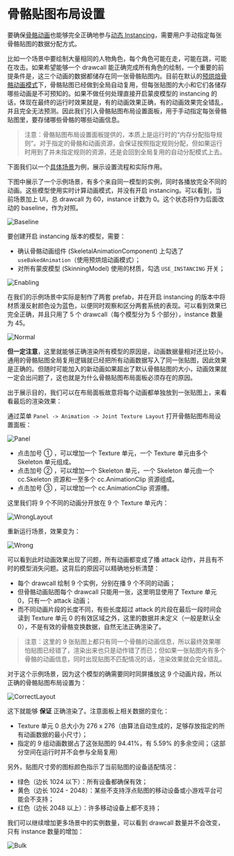 # 骨骼贴图布局设置

要确保[骨骼动画](../../engine/animation/skeletal-animation.md#关于动态-Instancing)也能够完全正确地参与[动态 Instancing](../../engine/renderable/model-component.md#Instancing-合批)，需要用户手动指定每张骨骼贴图的数据分配方式。

比如一个场景中要绘制大量相同的人物角色，每个角色可能在走，可能在跳，可能在攻击。如果希望能够一个 drawcall 能正确完成所有角色的绘制，一个重要的前提条件是，这三个动画的数据都储存在同一张骨骼贴图内。目前在默认的[预烘焙骨骼动画模式](../../engine/animation/skeletal-animation.md#预烘焙骨骼动画系统)下，骨骼贴图已经做到全局自动复用，但每张贴图的大小和它们各储存哪些动画是不可预知的。如果不做任何处理直接开启蒙皮模型的 instancing 的话，体现在最终的运行时效果就是，有的动画效果正确，有的动画效果完全错乱，并且完全无法预测。因此我们引入骨骼贴图布局设置面板，用于手动指定每张骨骼贴图里，要存储哪些骨骼的哪些动画信息。

> 注意：骨骼贴图布局设置面板提供的，本质上是运行时的“内存分配指导规则”。对于指定的骨骼和动画资源，会保证按照指定规则分配，但如果运行时用到了并未指定规则的资源，还是会回到全局复用的自动分配模式上去。

下面我们以一个[具体场景](https://github.com/cocos-creator/example-3d/blob/master/demo02/assets/scenes/instanced-skinning.scene)为例，展示设置流程和实际作用。

下图中展示了一个示例场景，有多个来自同一模型的实例，同时各播放完全不同的动画。这些模型使用实时计算动画模式，并没有开启 instancing。可以看到，当前场景加上 UI，总 drawcall 为 60，instance 计数为 0。这个状态将作为后面改动的 baseline，作为对照。

![Baseline](./index/instancing_baseline.gif)

要创建开启 instancing 版本的模型，需要：
* 确认骨骼动画组件 (SkeletalAnimationComponent) 上勾选了 `useBakedAnimation`（使用预烘焙动画模式）；
* 对所有蒙皮模型 (SkinningModel) 使用的材质，勾选 `USE_INSTANCING` 开关；

![Enabling](./index/enabling_instancing.png)

在我们的示例场景中实际是制作了两套 prefab，并在开启 instancing 的版本中将材质漫反射颜色设为蓝色，以便同时观察和区分两套系统的表现。可以看到效果已完全正确，并且只用了 5 个 drawcall（每个模型分为 5 个部分），instance 数量为 45。

![Normal](./index/instancing_normal.gif)

**但一定注意**，这里就能够正确渲染所有模型的原因是，动画数据量相对还比较小，通用的骨骼贴图全局复用逻辑就已经把所有动画数据写入了同一张贴图，因此效果是正确的。但随时可能加入的新动画如果超出了默认骨骼贴图的大小，动画效果就一定会出问题了，这也就是为什么骨骼贴图布局面板必须存在的原因。

出于展示目的，我们可以在布局面板故意将每个动画都单独放到一张贴图上，来看看最后的渲染效果：

通过菜单 `Panel -> Animation -> Joint Texture Layout` 打开骨骼贴图布局设置面板：

![Panel](./index/joint_texture_layout_new.png)

* 点击加号 ① ，可以增加一个 Texture 单元，一个 Texture 单元由多个 Skeleton 单元组成。
* 点击加号 ② ，可以增加一个 Skeleton 单元，一个 Skeleton 单元由一个 cc.Skeleton 资源和一至多个 cc.AnimationClip 资源组成。
* 点击加号 ③ ，可以增加一个 cc.AnimationClip 资源槽。

这里我们将 9 个不同的动画分开放在 9 个 Texture 单元内：

![WrongLayout](./index/joint_texture_layout_wrong.png)

重新运行场景，效果变为：

![Wrong](./index/instancing_wrong.gif)

可以看到此时动画效果出现了问题，所有动画都变成了播 attack 动作，并且有不时的模型消失问题。这背后的原因可以精确地分析清楚：
* 每个 drawcall 绘制 9 个实例，分别在播 9 个不同的动画；
* 但骨骼动画贴图每个 drawcall 只能用一张，这里明显使用了 Texture 单元 0，只有一个 attack 动画；
* 而不同动画片段的长度不同，有些长度超过 attack 的片段在最后一段时间会读到 Texture 单元 0 的有效区域之外，这里的数据并未定义（一般是默认全 0），不是有效的骨骼变换数据，自然无法正确渲染了。

> 注意：这里的 9 张贴图上都只有同一个骨骼的动画信息，所以最终效果哪怕贴图已经错了，渲染出来也只是动作错了而已；但如果一张贴图内有多个骨骼的动画信息，同时出现贴图不匹配情况的话，渲染效果就会完全错乱。

对于这个示例场景，因为这个模型的确需要同时同屏播放这 9 个动画片段，所以正确的骨骼贴图布局设置为：

![CorrectLayout](./index/joint_texture_layout_correct.png)

这下就能够 **保证** 正确渲染了。注意面板上相关数据的变化：
* Texture 单元 0 总大小为 276 x 276（由算法自动生成的，足够存放指定的所有动画数据的最小尺寸）；
* 指定的 9 组动画数据占了这张贴图的 94.41%，有 5.59% 的多余空间；（这部分空间在运行时并不会参与全局复用）

另外，贴图尺寸旁的图标颜色指示了当前贴图的设备适配情况：
* 绿色（边长 1024 以下）：所有设备都确保有效；
* 黄色（边长 1024 - 2048）：某些不支持浮点贴图的移动设备或小游戏平台可能会不支持；
* 红色（边长 2048 以上）：许多移动设备上都不支持；

我们可以继续增加更多场景中的实例数量，可以看到 drawcall 数量并不会改变，只有 instance 数量的增加：

![Bulk](./index/instancing_bulk.gif)
